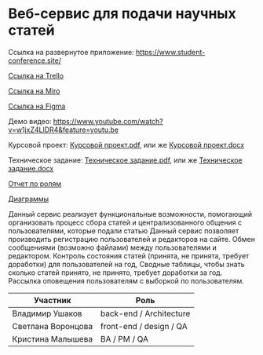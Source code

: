 # Веб-сервис для подачи научных статей

Ссылка на развернутое приложение: https://www.student-conference.site/

[Ссылка на Trello](https://trello.com/b/QfSvDBVm)

[Ссылка на Miro](https://miro.com/app/board/o9J_kvYaYp8=/)

[Ссылка на Figma](https://www.figma.com/file/JL1r2UOqa9HbH7RM5XHiO5/Project)

Демо видео: https://www.youtube.com/watch?v=w1jxZ4LlDR4&feature=youtu.be

Курсовой проект: [Курсовой проект.pdf](https://github.com/AurelVU/Conference-Site-VSU/blob/master/%D0%9A%D1%83%D1%80%D1%81%D0%BE%D0%B2%D0%BE%D0%B9%20%D0%BF%D1%80%D0%BE%D0%B5%D0%BA%D1%82.pdf), или же [Курсовой проект.docx](https://github.com/AurelVU/Conference-Site-VSU/blob/master/%D0%9A%D1%83%D1%80%D1%81%D0%BE%D0%B2%D0%BE%D0%B9%20%D0%BF%D1%80%D0%BE%D0%B5%D0%BA%D1%82.docx)

Техническое задание: [Техническое задание.pdf](https://github.com/AurelVU/Conference-Site-VSU/blob/master/%D0%A2%D0%B5%D1%85%D0%BD%D0%B8%D1%87%D0%B5%D1%81%D0%BA%D0%BE%D0%B5%20%D0%B7%D0%B0%D0%B4%D0%B0%D0%BD%D0%B8%D0%B5.PDF), или же [Техническое задание.docx](https://github.com/AurelVU/Conference-Site-VSU/blob/master/%D0%A2%D0%B5%D1%85%D0%BD%D0%B8%D1%87%D0%B5%D1%81%D0%BA%D0%BE%D0%B5%20%D0%B7%D0%B0%D0%B4%D0%B0%D0%BD%D0%B8%D0%B5.docx)

[Отчет по ролям](https://github.com/AurelVU/Conference-Site-VSU/blob/master/%D0%9E%D1%82%D1%87%D0%B5%D1%82%20%D0%BF%D0%BE%20%D1%80%D0%BE%D0%BB%D1%8F%D0%BC.pdf)

[Диаграммы](https://drive.google.com/file/d/1x1laUf76Dv2D-_XToOrk3S2qDLqoPx_w/view)

Данный сервис реализует функциональные возможности, помогающий организовать процесс сбора статей и централизованного общения с пользователями, которые подали статью
Данный сервис позволяет производить регистрацию пользователей и редакторов на сайте.
Обмен сообщениями (возможно файлами) между пользователями и редактором. 
Контроль состояния статей (принята, не принята, требует доработки) для пользователей на год, 
Сводные таблицы, чтобы знать сколько статей принято, не принято, требует доработки за год. 
Рассылка оповещения пользователям с выборкой по пользователям.

| Участник | Роль |
|---------|-------------|
| Владимир Ушаков |	back-end / Architecture |
| Светлана Воронцова | front-end / design / QA |
| Кристина Малышева | BA / PM / QA |
